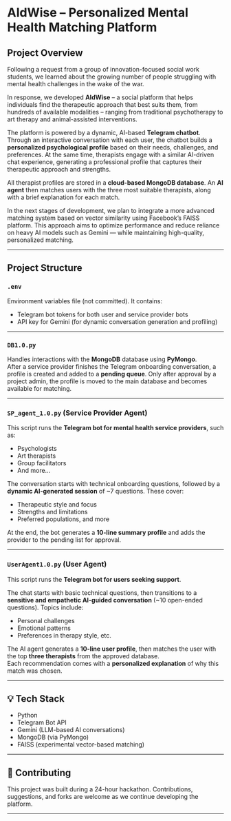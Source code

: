 # AIdWise – Personalized Mental Health Matching Platform

##  Project Overview

Following a request from a group of innovation-focused social work students, we learned about the growing number of people struggling with mental health challenges in the wake of the war.

In response, we developed **AIdWise** – a social platform that helps individuals find the therapeutic approach that best suits them, from hundreds of available modalities – ranging from traditional psychotherapy to art therapy and animal-assisted interventions.

The platform is powered by a dynamic, AI-based **Telegram chatbot**. Through an interactive conversation with each user, the chatbot builds a **personalized psychological profile** based on their needs, challenges, and preferences. At the same time, therapists engage with a similar AI-driven chat experience, generating a professional profile that captures their therapeutic approach and strengths.

All therapist profiles are stored in a **cloud-based MongoDB database**. An **AI agent** then matches users with the three most suitable therapists, along with a brief explanation for each match.

In the next stages of development, we plan to integrate a more advanced matching system based on vector similarity using Facebook’s FAISS platform. This approach aims to optimize performance and reduce reliance on heavy AI models such as Gemini — while maintaining high-quality, personalized matching.

---

##  Project Structure

### `.env`
Environment variables file (not committed). It contains:
- Telegram bot tokens for both user and service provider bots
- API key for Gemini (for dynamic conversation generation and profiling)

---

### `DB1.0.py`
Handles interactions with the **MongoDB** database using **PyMongo**.  
After a service provider finishes the Telegram onboarding conversation, a profile is created and added to a **pending queue**. Only after approval by a project admin, the profile is moved to the main database and becomes available for matching.

---

### `SP_agent_1.0.py` (Service Provider Agent)
This script runs the **Telegram bot for mental health service providers**, such as:
- Psychologists
- Art therapists
- Group facilitators
- And more...

The conversation starts with technical onboarding questions, followed by a **dynamic AI-generated session** of ~7 questions. These cover:
- Therapeutic style and focus
- Strengths and limitations
- Preferred populations, and more

At the end, the bot generates a **10-line summary profile** and adds the provider to the pending list for approval.

---

### `UserAgent1.0.py` (User Agent)
This script runs the **Telegram bot for users seeking support**.

The chat starts with basic technical questions, then transitions to a **sensitive and empathetic AI-guided conversation** (~10 open-ended questions). Topics include:
- Personal challenges
- Emotional patterns
- Preferences in therapy style, etc.

The AI agent generates a **10-line user profile**, then matches the user with the top **three therapists** from the approved database.  
Each recommendation comes with a **personalized explanation** of why this match was chosen.

---

## 💡 Tech Stack
- Python
- Telegram Bot API
- Gemini (LLM-based AI conversations)
- MongoDB (via PyMongo)
- FAISS (experimental vector-based matching)

---

## 🤝 Contributing

This project was built during a 24-hour hackathon. Contributions, suggestions, and forks are welcome as we continue developing the platform.

---


